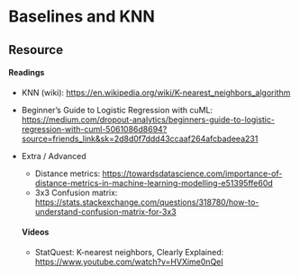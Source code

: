 # Baselines and KNN

## Resource
#### Readings
- KNN (wiki): https://en.wikipedia.org/wiki/K-nearest_neighbors_algorithm
- Beginner’s Guide to Logistic Regression with cuML: https://medium.com/dropout-analytics/beginners-guide-to-logistic-regression-with-cuml-5061086d8694?source=friends_link&sk=2d8d0f7ddd43ccaaf264afcbadeea231
- Extra / Advanced 
  - Distance metrics: https://towardsdatascience.com/importance-of-distance-metrics-in-machine-learning-modelling-e51395ffe60d
  - 3x3 Confusion matrix: https://stats.stackexchange.com/questions/318780/how-to-understand-confusion-matrix-for-3x3
  
  #### Videos
  - StatQuest: K-nearest neighbors, Clearly Explained: https://www.youtube.com/watch?v=HVXime0nQeI
